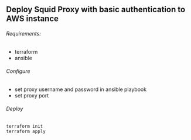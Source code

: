 Deploy Squid Proxy with basic authentication to AWS instance
--------------------------

###### Requirements:
- terraform
- ansible

###### Configure
- set proxy username and password in ansible playbook
- set proxy port

###### Deploy
```
terraform init
terraform apply
```
